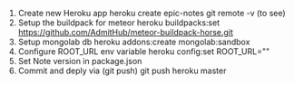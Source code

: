 1. Create new Heroku app
heroku create epic-notes
git remote -v (to see)
2. Setup the buildpack for meteor
heroku buildpacks:set https://github.com/AdmitHub/meteor-buildpack-horse.git
3. Setup mongolab db
heroku addons:create mongolab:sandbox
4. Configure ROOT_URL env variable
heroku config:set ROOT_URL=""
5. Set Note version in package.json
6. Commit and deply via (git push)
git push heroku master